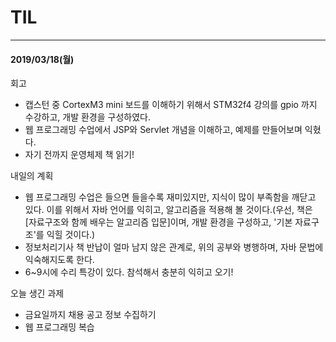 # TIL

------

#### 2019/03/18(월)

회고

- 캡스턴 중 CortexM3 mini 보드를 이해하기 위해서 STM32f4 강의를 gpio 까지 수강하고, 개발 환경을 구성하였다.
- 웹 프로그래밍 수업에서 JSP와 Servlet 개념을 이해하고, 예제를 만들어보며 익혔다.
- 자기 전까지 운영체제 책 읽기!

내일의 계획

- 웹 프로그래밍 수업은 들으면 들을수록 재미있지만, 지식이 많이 부족함을 깨닫고 있다. 이를 위해서 자바 언어를 익히고, 알고리즘을 적용해 볼 것이다.(우선, 책은 [자료구조와 함께 배우는 알고리즘 입문]이며, 개발 환경을 구성하고, '기본 자료구조'를 익힐 것이다.)
- 정보처리기사 책 반납이 얼마 남지 않은 관계로, 위의 공부와 병행하며, 자바 문법에 익숙해지도록 한다.
- 6~9시에 수리 특강이 있다. 참석해서 충분히 익히고 오기!

오늘 생긴 과제

- 금요일까지 채용 공고 정보 수집하기
- 웹 프로그래밍 복습